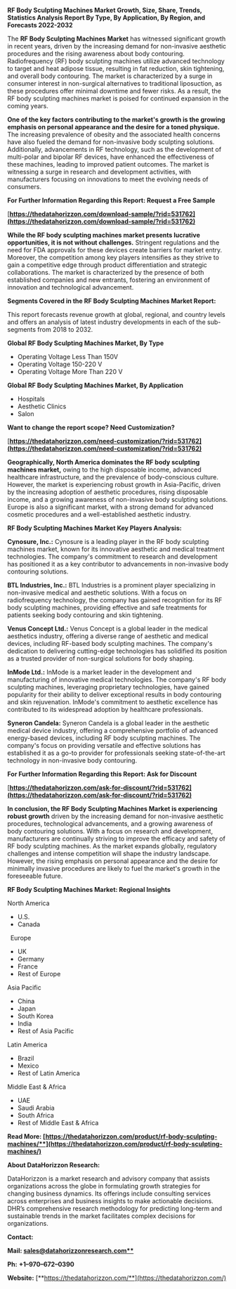 ﻿**RF Body Sculpting Machines Market Growth, Size, Share, Trends, Statistics Analysis Report By Type, By Application, By Region, and Forecasts 2022-2032**


The **RF Body Sculpting Machines Market** has witnessed significant growth in recent years, driven by the increasing demand for non-invasive aesthetic procedures and the rising awareness about body contouring. Radiofrequency (RF) body sculpting machines utilize advanced technology to target and heat adipose tissue, resulting in fat reduction, skin tightening, and overall body contouring. The market is characterized by a surge in consumer interest in non-surgical alternatives to traditional liposuction, as these procedures offer minimal downtime and fewer risks. As a result, the RF body sculpting machines market is poised for continued expansion in the coming years.

**One of the key factors contributing to the market's growth is the growing emphasis on personal appearance and the desire for a toned physique.** The increasing prevalence of obesity and the associated health concerns have also fueled the demand for non-invasive body sculpting solutions. Additionally, advancements in RF technology, such as the development of multi-polar and bipolar RF devices, have enhanced the effectiveness of these machines, leading to improved patient outcomes. The market is witnessing a surge in research and development activities, with manufacturers focusing on innovations to meet the evolving needs of consumers. 

**For Further Information Regarding this Report: Request a Free Sample**	

[**https://thedatahorizzon.com/download-sample/?rid=531762](https://thedatahorizzon.com/download-sample/?rid=531762)** 

**While the RF body sculpting machines market presents lucrative opportunities, it is not without challenges.** Stringent regulations and the need for FDA approvals for these devices create barriers for market entry. Moreover, the competition among key players intensifies as they strive to gain a competitive edge through product differentiation and strategic collaborations. The market is characterized by the presence of both established companies and new entrants, fostering an environment of innovation and technological advancement.

**Segments Covered in the RF Body Sculpting Machines Market Report:**

This report forecasts revenue growth at global, regional, and country levels and offers an analysis of latest industry developments in each of the sub-segments from 2018 to 2032.

**Global RF Body Sculpting Machines Market, By Type**

- Operating Voltage Less Than 150V
- Operating Voltage 150-220 V
- Operating Voltage More Than 220 V

**Global RF Body Sculpting Machines Market, By Application**

- Hospitals
- Aesthetic Clinics
- Salon

**Want to change the report scope? Need Customization?**

[**https://thedatahorizzon.com/need-customization/?rid=531762](https://thedatahorizzon.com/need-customization/?rid=531762)** 

**Geographically, North America dominates the RF body sculpting machines market,** owing to the high disposable income, advanced healthcare infrastructure, and the prevalence of body-conscious culture. However, the market is experiencing robust growth in Asia-Pacific, driven by the increasing adoption of aesthetic procedures, rising disposable income, and a growing awareness of non-invasive body sculpting solutions. Europe is also a significant market, with a strong demand for advanced cosmetic procedures and a well-established aesthetic industry.

**RF Body Sculpting Machines Market Key Players Analysis:** 

**Cynosure, Inc.:** Cynosure is a leading player in the RF body sculpting machines market, known for its innovative aesthetic and medical treatment technologies. The company's commitment to research and development has positioned it as a key contributor to advancements in non-invasive body contouring solutions.

**BTL Industries, Inc.:** BTL Industries is a prominent player specializing in non-invasive medical and aesthetic solutions. With a focus on radiofrequency technology, the company has gained recognition for its RF body sculpting machines, providing effective and safe treatments for patients seeking body contouring and skin tightening.

**Venus Concept Ltd.:** Venus Concept is a global leader in the medical aesthetics industry, offering a diverse range of aesthetic and medical devices, including RF-based body sculpting machines. The company's dedication to delivering cutting-edge technologies has solidified its position as a trusted provider of non-surgical solutions for body shaping.

**InMode Ltd.:** InMode is a market leader in the development and manufacturing of innovative medical technologies. The company's RF body sculpting machines, leveraging proprietary technologies, have gained popularity for their ability to deliver exceptional results in body contouring and skin rejuvenation. InMode's commitment to aesthetic excellence has contributed to its widespread adoption by healthcare professionals.

**Syneron Candela:** Syneron Candela is a global leader in the aesthetic medical device industry, offering a comprehensive portfolio of advanced energy-based devices, including RF body sculpting machines. The company's focus on providing versatile and effective solutions has established it as a go-to provider for professionals seeking state-of-the-art technology in non-invasive body contouring.

**For Further Information Regarding this Report: Ask for Discount**	

[**https://thedatahorizzon.com/ask-for-discount/?rid=531762](https://thedatahorizzon.com/ask-for-discount/?rid=531762)** 

**In conclusion, the RF Body Sculpting Machines Market is experiencing robust growth** driven by the increasing demand for non-invasive aesthetic procedures, technological advancements, and a growing awareness of body contouring solutions. With a focus on research and development, manufacturers are continually striving to improve the efficacy and safety of RF body sculpting machines. As the market expands globally, regulatory challenges and intense competition will shape the industry landscape. However, the rising emphasis on personal appearance and the desire for minimally invasive procedures are likely to fuel the market's growth in the foreseeable future.

**RF Body Sculpting Machines Market: Regional Insights**

North America

- U.S.
- Canada

` `Europe

- UK
- Germany
- France
- Rest of Europe

Asia Pacific

- China
- Japan
- South Korea
- India
- Rest of Asia Pacific

Latin America

- Brazil
- Mexico
- Rest of Latin America

Middle East & Africa

- UAE
- Saudi Arabia
- South Africa
- Rest of Middle East & Africa

**Read More: [https://thedatahorizzon.com/product/rf-body-sculpting-machines/**](https://thedatahorizzon.com/product/rf-body-sculpting-machines/)** 

**About DataHorizzon Research:**

DataHorizzon is a market research and advisory company that assists organizations across the globe in formulating growth strategies for changing business dynamics. Its offerings include consulting services across enterprises and business insights to make actionable decisions. DHR’s comprehensive research methodology for predicting long-term and sustainable trends in the market facilitates complex decisions for organizations.

**Contact:**

**Mail: [sales@datahorizzonresearch.com**](mailto:sales@datahorizzonresearch.com)**

**Ph:** **+1–970–672–0390**

**Website:** [**https://thedatahorizzon.com/**](https://thedatahorizzon.com/)


